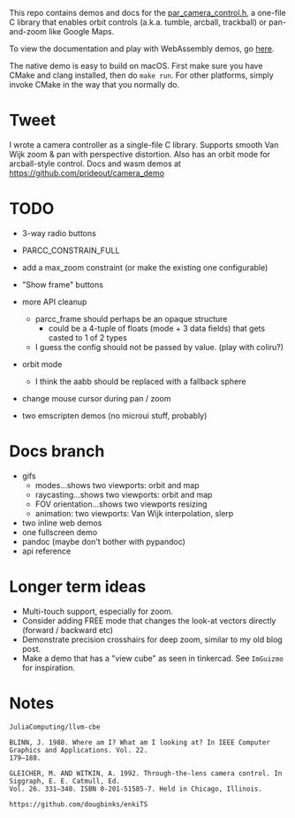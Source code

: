 This repo contains demos and docs for the [par_camera_control.h](https://github.com/prideout/par),
a one-file C library that enables orbit controls (a.k.a. tumble, arcball, trackball) or pan-and-zoom
like Google Maps.

To view the documentation and play with WebAssembly demos, go [here]().

The native demo is easy to build on macOS. First make sure you have CMake and clang installed, then
do `make run`. For other platforms, simply invoke CMake in the way that you normally do.

# Tweet

I wrote a camera controller as a single-file C library. Supports smooth Van Wijk zoom & pan with
perspective distortion. Also has an orbit mode for arcball-style control. Docs and wasm demos at
https://github.com/prideout/camera_demo

# TODO

- 3-way radio buttons

- PARCC_CONSTRAIN_FULL

- add a max_zoom constraint (or make the existing one configurable)

- "Show frame" buttons

- more API cleanup
    - parcc_frame should perhaps be an opaque structure
        - could be a 4-tuple of floats (mode + 3 data fields) that gets casted to 1 of 2 types
    - I guess the config should not be passed by value. (play with coliru?)

- orbit mode
    - I think the aabb should be replaced with a fallback sphere

- change mouse cursor during pan / zoom

- two emscripten demos (no microui stuff, probably)

# Docs branch

- gifs
    - modes...shows two viewports: orbit and map
    - raycasting...shows two viewports: orbit and map
    - FOV orientation...shows two viewports resizing
    - animation: two viewports: Van Wijk interpolation, slerp
- two inline web demos
- one fullscreen demo
- pandoc (maybe don't bother with pypandoc)
- api reference

# Longer term ideas

- Multi-touch support, especially for zoom.
- Consider adding FREE mode that changes the look-at vectors directly (forward / backward etc)
- Demonstrate precision crosshairs for deep zoom, similar to my old blog post.
- Make a demo that has a "view cube" as seen in tinkercad. See `ImGuizmo` for inspiration.

# Notes

```
JuliaComputing/llvm-cbe

BLINN, J. 1988. Where am I? What am I looking at? In IEEE Computer Graphics and Applications. Vol. 22.
179–188.

GLEICHER, M. AND WITKIN, A. 1992. Through-the-lens camera control. In Siggraph, E. E. Catmull, Ed.
Vol. 26. 331–340. ISBN 0-201-51585-7. Held in Chicago, Illinois.

https://github.com/dougbinks/enkiTS
```
